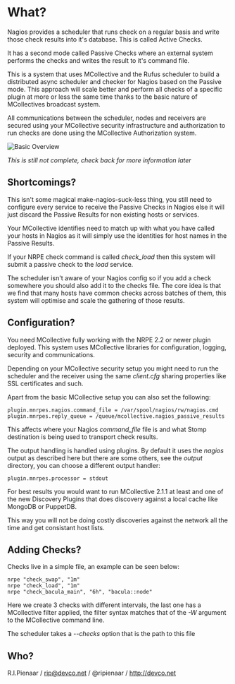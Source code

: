 What?
=====

Nagios provides a scheduler that runs check on a regular basis and write those
check results into it's database.  This is called Active Checks.

It has a second mode called Passive Checks where an external system performs
the checks and writes the result to it's command file.

This is a system that uses MCollective and the Rufus scheduler to build a
distributed async scheduler and checker for Nagios based on the Passive mode.
This approach will scale better and perform all checks of a specific plugin at
more or less the same time thanks to the basic nature of MCollectives
broadcast system.

All communications between the scheduler, nodes and receivers are secured
using your MCollective security infrastructure and authorization to run checks
are done using the MCollective Authorization system.

![Basic Overview](https://raw.github.com/ripienaar/mnrpes/master/docs/mnrpes-overview.jpg)

*This is still not complete, check back for more information later*

Shortcomings?
-------------

This isn't some magical make-nagios-suck-less thing, you still need to
configure every service to receive the Passive Checks in Nagios else it will
just discard the Passive Results for non existing hosts or services.

Your MCollective identifies need to match up with what you have called your
hosts in Nagios as it will simply use the identities for host names in the
Passive Results.

If your NRPE check command is called *check_load* then this system will submit
a passive check to the *load* service.

The scheduler isn't aware of your Nagios config so if you add a check
somewhere you should also add it to the checks file.  The core idea is that we
find that many hosts have common checks across batches of them, this system
will optimise and scale the gathering of those results.

Configuration?
--------------

You need MCollective fully working with the NRPE 2.2 or newer plugin deployed.
This system uses MCollective libraries for configuration, logging, security
and communications.

Depending on your MCollective security setup you might need to run the
scheduler and the receiver using the same *client.cfg* sharing properties like
SSL certificates and such.

Apart from the basic MCollective setup you can also set the following:

    plugin.mnrpes.nagios.command_file = /var/spool/nagios/rw/nagios.cmd
    plugin.mnrpes.reply_queue = /queue/mcollective.nagios_passive_results

This affects where your Nagios *command_file* file is and what Stomp
destination is being used to transport check results.

The output handling is handled using plugins.  By default it uses the *nagios*
output as described here but there are some others, see the *output* directory,
you can choose a different output handler:

    plugin.mnrpes.processor = stdout

For best results you would want to run MCollective  2.1.1 at least and one
of the new Discovery Plugins that does discovery against a local cache like
MongoDB or PuppetDB.

This way you will not be doing costly discoveries against the network all the
time and get consistant host lists.

Adding Checks?
--------------
Checks live in a simple file, an example can be seen below:

    nrpe "check_swap", "1m"
    nrpe "check_load", "1m"
    nrpe "check_bacula_main", "6h", "bacula::node"

Here we create 3 checks with different intervals, the last one has a
MCollective filter applied, the filter syntax matches that of the *-W*
argument to the MCollective command line.

The scheduler takes a *--checks* option that is the path to this file

Who?
----

R.I.Pienaar / rip@devco.net / @ripienaar / http://devco.net
